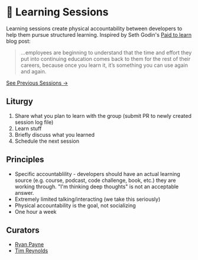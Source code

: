 # 🤔 Learning Sessions

Learning sessions create physical accountability between developers to help them pursue structured learning. Inspired by Seth Godin's [Paid to learn](https://seths.blog/2019/07/paid-to-learn/) blog post:

> ...employees are beginning to understand that the time and effort they put into continuing education comes back to them for the rest of their careers, because once you learn it, it’s something you can use again and again.

[See Previous Sessions →](./sessions)

## Liturgy

1. Share what you plan to learn with the group (submit PR to newly created session log file)
2. Learn stuff
4. Briefly discuss what you learned
3. Schedule the next session

## Principles

- Specific accountablility - developers should have an actual learning source (e.g. course, podcast, code challenge, book, etc.) they are working through. "I'm thinking deep thoughts" is not an acceptable answer.
- Extremely limited talking/interacting (we take this seriously)
- Physical accountability is the goal, not socializing
- One hour a week

## Curators

- [Ryan Payne](https://github.com/ryanbrookepayne)
- [Tim Reynolds](https://github.com/reynoldsta)
